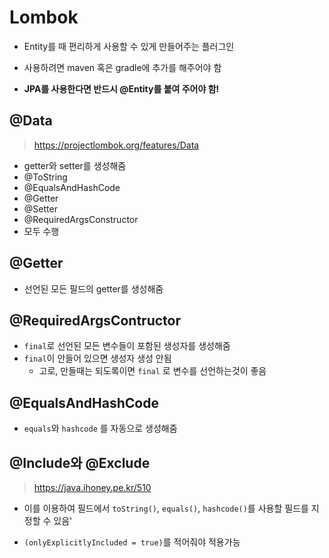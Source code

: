# Lombok

- Entity를 때 편리하게 사용할 수 있게 만들어주는 플러그인
- 사용하려면 maven 혹은 gradle에 추가를 해주어야 함

- **JPA를 사용한다면 반드시 @Entity를 붙여 주어야 함!**



## @Data

> https://projectlombok.org/features/Data

- getter와 setter를 생성해줌
- @ToString
- @EqualsAndHashCode
- @Getter
- @Setter
- @RequiredArgsConstructor
- 모두 수행

## @Getter

- 선언된 모든 필드의 getter를 생성해줌

## @RequiredArgsContructor

- `final`로 선언된 모든 변수들이 포함된 생성자를 생성해줌
- `final`이 안들어 있으면 생성자 생성 안됨
  - 고로, 만들때는 되도록이면 `final` 로 변수를 선언하는것이 좋음



## @EqualsAndHashCode

- `equals`와 `hashcode` 를 자동으로 생성해줌

## @Include와 @Exclude

> https://java.ihoney.pe.kr/510

- 이를 이용하여 필드에서 `toString()`, `equals()`, `hashcode()`를 사용할 필드를 지정할 수 있음'

- `(onlyExplicitlyIncluded = true)`를 적어줘야 적용가능

